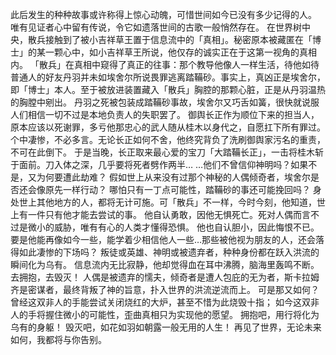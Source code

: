此后发生的种种故事或许称得上惊心动魄，可惜世间如今已没有多少记得的人。
唯有见证者心中留有传说，令它如遗落世间的古歌一般悄然存在。
在世界树中央，散兵接触到了被小吉祥草王置于信息流中的「真相」。秘密原本被藏匿在「博士」的某一颗心中，如小吉祥草王所说，他仅存的诚实正在于这第一视角的真相内。
「散兵」在真相中窥得了真正的往事：那个教导他像人一样生活，待他如待普通人的好友丹羽并未如埃舍尔所说畏罪逃离踏鞴砂。事实上，真凶正是埃舍尔，即「博士」本人。至于被放进装置藏入「散兵」胸腔的那颗心脏，正是从丹羽温热的胸膛中剜出。
丹羽之死被包装成踏鞴砂事故，埃舍尔又巧舌如簧，很快就说服人们相信一切不过是本地负责人的失职罢了。
御舆长正作为顺位下来的担当人，原本应该以死谢罪，多亏他那忠心的武人随从桂木以身代之，自愿扛下所有罪过。
个中凄惨，不必多言。无论长正如何不舍，他终究背负了洗刷御舆家污名的重责，不可在此倒下。
于是当晚，长正取来最心爱的宝刀「大踏鞴长正」，一击将桂木斩于面前。刀入体之深，几乎要将死者劈作两半…
…他们不曾信仰神明吗？如果不是，又为何要遭此劫难？
假如世上从来没有过那个神秘的人偶倾奇者，埃舍尔是否还会像原先一样行动？
哪怕只有一丁点可能性，踏鞴砂的事还可能挽回吗？
身处世上其他地方的人，都将无计可施。可「散兵」不一样，今时今刻，他知道，世上有一件只有他才能去尝试的事。
他自认勇敢，因他无惧死亡。死对人偶而言不过是微小的威胁，唯有有心的人类才懂得恐惧。
他也自认胆小，因此悔恨不已。要是他能再像如今一些，能学着少相信他人一些…那些被他视为朋友的人，还会落得如此凄惨的下场吗？
叛徒或英雄、神明或被遗弃者，种种身份都在跃入洪流的瞬间化为乌有。
信息流内无比寂静，他却觉得血在耳中沸腾，脑海里轰鸣不断。
去拥抱，去毁灭！
人偶是被遗弃的懦夫，倾奇者是遭人包庇的无为者，斯卡拉姆齐是密谋者，最终背叛了神的旨意，扑入世界的洪流逆流而上。
可是那又如何？
曾经这双非人的手能尝试关闭烧红的大炉，甚至不惜为此烧毁十指；
如今这双非人的手将握住微小的可能性，歪曲真相只为实现他的愿望。
拥抱吧，用行将化为乌有的身躯！
毁灭吧，如花如羽如朝露一般无用的人生！
再见了世界，无论未来如何，我都将与你告别。
